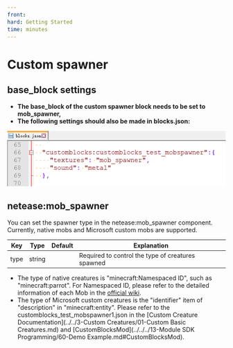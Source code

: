 ```yaml
--- 
front: 
hard: Getting Started 
time: minutes 
--- 
```


# Custom spawner 

## base_block settings 

- **The base_block of the custom spawner block needs to be set to mob_spawner,** 
- **The following settings should also be made in blocks.json:** 

![special-3](.././picture/customblock/special-3.png) 

## netease:mob_spawner 

You can set the spawner type in the netease:mob_spawner component. Currently, native mobs and Microsoft custom mobs are supported. 

| Key | Type | Default | Explanation | 
| ---- | ------ | ------ | -------------------------------- | 
| type | string | | Required to control the type of creatures spawned | 

- The type of native creatures is "minecraft:Namespaced ID", such as "minecraft:parrot". For Namespaced ID, please refer to the detailed information of each Mob in the [official wiki](https://minecraft.gamepedia.com/Mob#List_of_mobs). 
- The type of Microsoft custom creatures is the "identifier" item of "description" in "minecraft:entity". Please refer to the customblocks_test_mobspawner1.json in the [Custom Creature Documentation](../../3-Custom Creatures/01-Custom Basic Creatures.md) and [CustomBlocksMod](../../../13-Module SDK Programming/60-Demo Example.md#CustomBlocksMod).